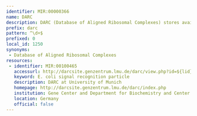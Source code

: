 ```yaml
---
identifier: MIR:00000366
name: DARC
description: DARC (Database of Aligned Ribosomal Complexes) stores available cryo-EM (electron microscopy) data and atomic coordinates of ribosomal particles from the PDB, which are aligned within a common coordinate system. The aligned coordinate system simplifies direct visualization of conformational changes in the ribosome, such as subunit rotation and head-swiveling, as well as direct comparison of bound ligands, such as antibiotics or translation factors.
prefix: darc
pattern: ^\d+$
prefixed: 0
local_id: 1250
synonyms:
 - Database of Aligned Ribosomal Complexes
resources:
 - identifier: MIR:00100465
   accessurl: http://darcsite.genzentrum.lmu.de/darc/view.php?id=${lid}
   keyword: E. coli signal recognition particle
   description: DARC at University of Munich
   homepage: http://darcsite.genzentrum.lmu.de/darc/index.php
   institution: Gene Center and Department for Biochemistry and Center for integrated Protein Science Munich, University of Munich, Munich
   location: Germany
   official: false
---
```

